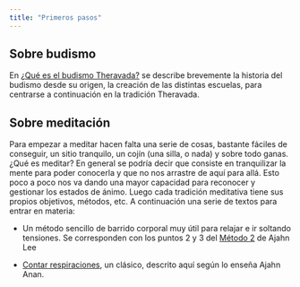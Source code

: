 ```yaml
---
title: "Primeros pasos"
---
```

## Sobre budismo   

En [¿Qué es el budismo Theravada?](/biblioteca/anonimo/textos/que-es-el-budismo-theravada/) se describe brevemente la historia del budismo desde su origen, la creación de las distintas escuelas, para centrarse a continuación en la tradición Theravada.  

## Sobre meditación  

Para empezar a meditar hacen falta una serie de cosas, bastante fáciles de conseguir, un sitio tranquilo, un cojín (una silla, o nada) y sobre todo ganas. ¿Qué es meditar? En general se podría decir que consiste en tranquilizar la mente para poder conocerla y que no nos arrastre de aquí para allá. Esto poco a poco nos va dando una mayor capacidad para reconocer y gestionar los estados de ánimo. Luego cada tradición meditativa tiene sus propios objetivos, métodos, etc. A continuación una serie de textos para entrar en materia:  

*   Un método sencillo de barrido corporal muy útil para relajar e ir soltando tensiones. Se        corresponden con los puntos 2 y 3 del [Método 2](/primeros-pasos/lee-m2-simplificado/) de Ajahn Lee

*   [Contar respiraciones](/primeros-pasos/anan-contar-respiraciones/), un clásico, descrito aquí según lo enseña Ajahn Anan.